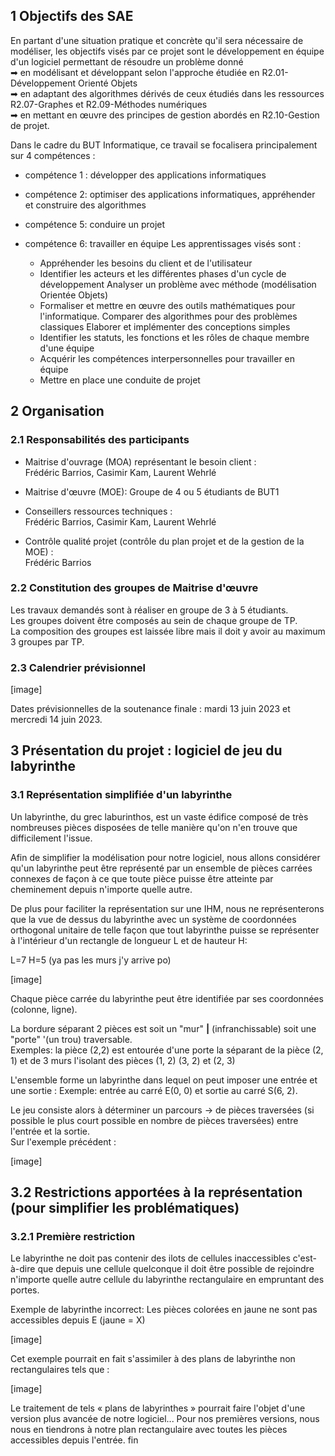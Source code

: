 ## 1 Objectifs des SAE
En partant d'une situation pratique et concrète qu'il sera nécessaire de modéliser, les objectifs visés par ce projet sont le développement en équipe d'un logiciel permettant de résoudre un problème donné   
 ➡ en modélisant et développant selon l'approche étudiée en R2.01-Développement Orienté Objets  
 ➡ en adaptant des algorithmes dérivés de ceux étudiés dans les ressources R2.07-Graphes et R2.09-Méthodes numériques  
 ➡ en mettant en œuvre des principes de gestion abordés en R2.10-Gestion de projet.  
 
Dans le cadre du BUT Informatique, ce travail se focalisera principalement sur 4 compétences : 
- compétence 1 : développer des applications informatiques
- compétence 2: optimiser des applications informatiques,
appréhender et construire des algorithmes
- compétence 5: conduire un projet
- compétence 6: travailler en équipe
    Les apprentissages visés sont :

  + Appréhender les besoins du client et de l'utilisateur
  + Identifier les acteurs et les différentes phases d'un cycle de développement Analyser un problème avec méthode (modélisation Orientée Objets)
  + Formaliser et mettre en œuvre des outils mathématiques pour l'informatique. Comparer des algorithmes pour des problèmes classiques
  Elaborer et implémenter des conceptions simples
  + Identifier les statuts, les fonctions et les rôles de chaque membre d'une équipe
  + Acquérir les compétences interpersonnelles pour travailler en équipe
  + Mettre en place une conduite de projet
  

## 2 Organisation
### 2.1 Responsabilités des participants
- Maitrise d'ouvrage (MOA) représentant le besoin client :  
Frédéric Barrios, Casimir Kam, Laurent Wehrlé
  
- Maitrise d'œuvre (MOE):
Groupe de 4 ou 5 étudiants de BUT1

- Conseillers ressources techniques :  
Frédéric Barrios, Casimir Kam, Laurent Wehrlé

- Contrôle qualité projet (contrôle du plan projet et de la gestion de la MOE) :  
Frédéric Barrios

### 2.2 Constitution des groupes de Maitrise d'œuvre
Les travaux demandés sont à réaliser en groupe de 3 à 5 étudiants.   
Les groupes doivent être composés au sein de chaque groupe de TP.  
La composition des groupes est laissée libre mais il doit y avoir au maximum 3 groupes par TP.

### 2.3 Calendrier prévisionnel

[image]



Dates prévisionnelles de la soutenance finale : mardi 13 juin 2023 et mercredi 14 juin 2023.


## 3 Présentation du projet : logiciel de jeu du labyrinthe
### 3.1 Représentation simplifiée d'un labyrinthe

Un labyrinthe, du grec laburinthos, est un vaste édifice composé de très nombreuses pièces disposées de telle manière qu'on n'en trouve que difficilement l'issue.  

Afin de simplifier la modélisation pour notre logiciel, nous allons considérer qu'un labyrinthe peut être représenté par un ensemble de pièces carrées connexes de façon à ce que toute pièce puisse être atteinte par cheminement depuis n'importe quelle autre.  

De plus pour faciliter la représentation sur une IHM, nous ne représenterons que la vue de dessus du labyrinthe avec un système de coordonnées orthogonal unitaire de telle façon que tout labyrinthe puisse se représenter à l'intérieur d'un rectangle de longueur L et de hauteur H:
            
L=7 H=5
(ya pas les murs j'y arrive po)
  
[image]


Chaque pièce carrée du labyrinthe peut être identifiée par ses coordonnées (colonne, ligne).  

La bordure séparant 2 pièces est soit un "mur" **|** (infranchissable) soit une "porte" '(un trou) traversable.  
Exemples: la pièce (2,2) est entourée d'une porte la séparant de la pièce (2, 1) et de 3 murs l'isolant des pièces (1, 2) (3, 2) et (2, 3)


L'ensemble forme un labyrinthe dans lequel on peut imposer une entrée et une sortie : Exemple: entrée au carré E(0, 0) et sortie au carré S(6, 2).  

Le jeu consiste alors à déterminer un parcours → de pièces traversées (si possible le plus court possible en nombre de pièces traversées) entre l'entrée et la sortie.  
Sur l'exemple précédent :

[image]


## 3.2 Restrictions apportées à la représentation (pour simplifier les problématiques)

### 3.2.1 Première restriction
Le labyrinthe ne doit pas contenir des ilots de cellules inaccessibles c'est-à-dire que depuis une cellule quelconque il doit être possible de rejoindre n'importe quelle autre cellule du labyrinthe rectangulaire en empruntant des portes.  

Exemple de labyrinthe incorrect: Les pièces colorées en jaune ne sont pas accessibles depuis E
(jaune = X)

[image]

Cet exemple pourrait en fait s'assimiler à des plans de labyrinthe non rectangulaires tels que :

[image]

Le traitement de tels « plans de labyrinthes » pourrait faire l'objet d'une version plus avancée de notre logiciel... Pour nos premières versions, nous nous en tiendrons à notre plan rectangulaire avec toutes les pièces accessibles depuis l'entrée.
fin
